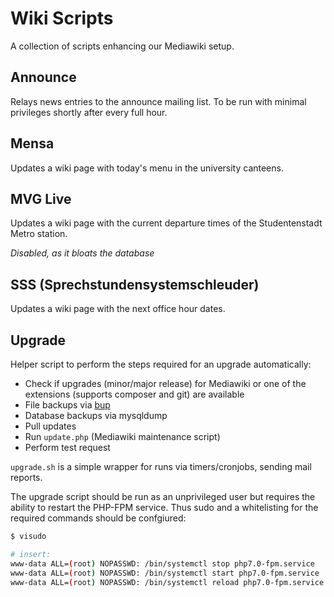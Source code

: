 # Wiki Scripts

A collection of scripts enhancing our Mediawiki setup.

## Announce
Relays news entries to the announce mailing list.
To be run with minimal privileges shortly after every full hour.

## Mensa
Updates a wiki page with today's menu in the university canteens.

## MVG Live
Updates a wiki page with the current departure times of the Studentenstadt Metro station.

*Disabled, as it bloats the database*

## SSS (Sprechstundensystemschleuder)
Updates a wiki page with the next office hour dates.

## Upgrade

Helper script to perform the steps required for an upgrade automatically:

* Check if upgrades (minor/major release) for Mediawiki or one of the extensions (supports composer and git) are available
* File backups via [bup](https://github.com/bup/bup)
* Database backups via mysqldump
* Pull updates
* Run `update.php` (Mediawiki maintenance script)
* Perform test request

`upgrade.sh` is a simple wrapper for runs via timers/cronjobs, sending mail reports.

The upgrade script should be run as an unprivileged user but requires the ability to restart the PHP-FPM service. Thus sudo and a whitelisting for the required commands should be confgiured:

```sh
$ visudo

# insert:
www-data ALL=(root) NOPASSWD: /bin/systemctl stop php7.0-fpm.service
www-data ALL=(root) NOPASSWD: /bin/systemctl start php7.0-fpm.service
www-data ALL=(root) NOPASSWD: /bin/systemctl reload php7.0-fpm.service
```